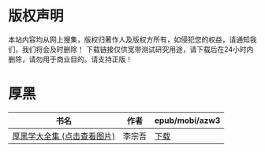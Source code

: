 # 版权声明

本站内容均从网上搜集，版权归著作人及版权方所有，如侵犯您的权益，请通知我们，我们将会及时删除！ 下载链接仅供宽带测试研究用途，请下载后在24小时内删除，请勿用于商业目的。请支持正版！

# 厚黑

| 书名 | 作者 | epub/mobi/azw3 |
| --- | --- | --- |
| [厚黑学大全集 (点击查看图片)](https://www.dushupai.com/attachment/2024/06/01/32876f35409316a0.jpg) | 李宗吾 | [下载](https://url89.ctfile.com/f/31084289-1357005253-80c12a?p=8866) |
